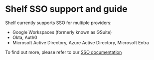 # Shelf SSO support and guide

Shelf currently supports SSO for multiple providers:

- Google Workspaces (formerly known as GSuite)
- Okta, Auth0
- Microsoft Active Directory, Azure Active Directory, Microsoft Entra

To find out more, please refer to our [SSO documentation](../docs/sso/README.md)

